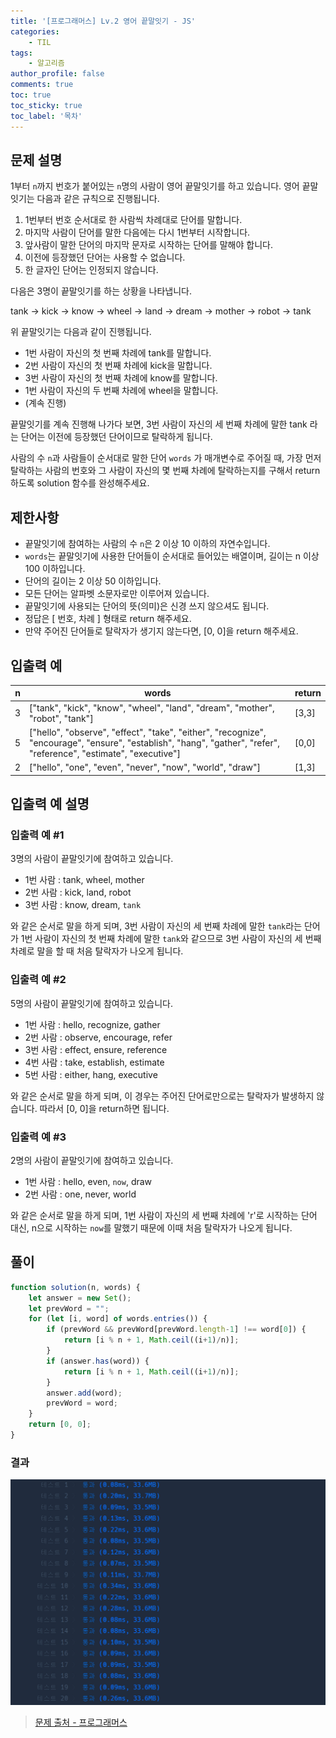 ```yaml
---
title: '[프로그래머스] Lv.2 영어 끝말잇기 - JS'
categories:
    - TIL
tags:
    - 알고리즘
author_profile: false
comments: true
toc: true
toc_sticky: true
toc_label: '목차'
---
```


## 문제 설명
1부터 `n`까지 번호가 붙어있는 `n`명의 사람이 영어 끝말잇기를 하고 있습니다. 영어 끝말잇기는 다음과 같은 규칙으로 진행됩니다.

1. 1번부터 번호 순서대로 한 사람씩 차례대로 단어를 말합니다.
2. 마지막 사람이 단어를 말한 다음에는 다시 1번부터 시작합니다.
3. 앞사람이 말한 단어의 마지막 문자로 시작하는 단어를 말해야 합니다.
4. 이전에 등장했던 단어는 사용할 수 없습니다.
5. 한 글자인 단어는 인정되지 않습니다.

다음은 3명이 끝말잇기를 하는 상황을 나타냅니다.

tank → kick → know → wheel → land → dream → mother → robot → tank

위 끝말잇기는 다음과 같이 진행됩니다.

* 1번 사람이 자신의 첫 번째 차례에 tank를 말합니다.
* 2번 사람이 자신의 첫 번째 차례에 kick을 말합니다.
* 3번 사람이 자신의 첫 번째 차례에 know를 말합니다.
* 1번 사람이 자신의 두 번째 차례에 wheel을 말합니다.
* (계속 진행)

끝말잇기를 계속 진행해 나가다 보면, 3번 사람이 자신의 세 번째 차례에 말한 tank 라는 단어는 이전에 등장했던 단어이므로 탈락하게 됩니다.

사람의 수 `n`과 사람들이 순서대로 말한 단어 `words` 가 매개변수로 주어질 때, 가장 먼저 탈락하는 사람의 번호와 그 사람이 자신의 몇 번째 차례에 탈락하는지를 구해서 return 하도록 solution 함수를 완성해주세요.

## 제한사항
* 끝말잇기에 참여하는 사람의 수 `n`은 2 이상 10 이하의 자연수입니다.
* `words`는 끝말잇기에 사용한 단어들이 순서대로 들어있는 배열이며, 길이는 n 이상 100 이하입니다.
* 단어의 길이는 2 이상 50 이하입니다.
* 모든 단어는 알파벳 소문자로만 이루어져 있습니다.
* 끝말잇기에 사용되는 단어의 뜻(의미)은 신경 쓰지 않으셔도 됩니다.
* 정답은 [ 번호, 차례 ] 형태로 return 해주세요.
* 만약 주어진 단어들로 탈락자가 생기지 않는다면, [0, 0]을 return 해주세요.

## 입출력 예

| n 	| words                                                                                                                                                              	| return 	|
|---	|--------------------------------------------------------------------------------------------------------------------------------------------------------------------	|--------	|
| 3 	| ["tank", "kick", "know", "wheel", "land", "dream", "mother", "robot", "tank"]                                                                                      	| [3,3]  	|
| 5 	| ["hello", "observe", "effect", "take", "either", "recognize", "encourage", "ensure", "establish", "hang", "gather", "refer", "reference", "estimate", "executive"] 	| [0,0]  	|
| 2 	| ["hello", "one", "even", "never", "now", "world", "draw"]                                                                                                          	| [1,3]  	|

## 입출력 예 설명
### 입출력 예 #1
3명의 사람이 끝말잇기에 참여하고 있습니다.

* 1번 사람 : tank, wheel, mother
* 2번 사람 : kick, land, robot
* 3번 사람 : know, dream, `tank`

와 같은 순서로 말을 하게 되며, 3번 사람이 자신의 세 번째 차례에 말한 `tank`라는 단어가 1번 사람이 자신의 첫 번째 차례에 말한 `tank`와 같으므로 3번 사람이 자신의 세 번째 차례로 말을 할 때 처음 탈락자가 나오게 됩니다.

### 입출력 예 #2
5명의 사람이 끝말잇기에 참여하고 있습니다.

* 1번 사람 : hello, recognize, gather
* 2번 사람 : observe, encourage, refer
* 3번 사람 : effect, ensure, reference
* 4번 사람 : take, establish, estimate
* 5번 사람 : either, hang, executive

와 같은 순서로 말을 하게 되며, 이 경우는 주어진 단어로만으로는 탈락자가 발생하지 않습니다. 따라서 [0, 0]을 return하면 됩니다.

### 입출력 예 #3
2명의 사람이 끝말잇기에 참여하고 있습니다.

* 1번 사람 : hello, even, `now`, draw
* 2번 사람 : one, never, world

와 같은 순서로 말을 하게 되며, 1번 사람이 자신의 세 번째 차례에 'r'로 시작하는 단어 대신, n으로 시작하는 `now`를 말했기 때문에 이때 처음 탈락자가 나오게 됩니다.

## 풀이
```javascript
function solution(n, words) {
    let answer = new Set();
    let prevWord = "";
    for (let [i, word] of words.entries()) {
        if (prevWord && prevWord[prevWord.length-1] !== word[0]) {
            return [i % n + 1, Math.ceil((i+1)/n)];
        }
        if (answer.has(word)) {
            return [i % n + 1, Math.ceil((i+1)/n)];
        }
        answer.add(word);
        prevWord = word;
    }
    return [0, 0];
}
```

### 결과
![result1](/assets/images/2023/10/06/algorithm-88-result1.png)

>[문제 출처 - 프로그래머스](https://school.programmers.co.kr/learn/courses/30/lessons/12981)